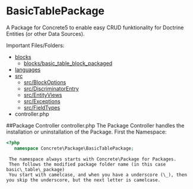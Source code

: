 # BasicTablePackage
A Package for Concrete5 to enable easy CRUD funktionality for Doctrine Entities (or other Data Sources).

Important Files/Folders:

* [blocks](blocks/README.md)  
  * [blocks/basic_table_block_packaged](blocks/basic_table_block_packaged/README.md)  
* [languages](languages/README.md)  
* [src](src/README.md)  
  * [src/BlockOptions](src/BlockOptions/README.md)  
  * [src/DiscriminatorEntry](src/DiscriminatorEntry/README.md)  
  * [src/EntityViews](src/EntityViews/README.md)  
  * [src/Exceptions](src/Exceptions/README.md)  
  * [src/FieldTypes](src/FieldTypes/README.md)
*  controller.php
    
    
 ##Package Controller controller.php
    The Package Controller handles the installation or uninstallation of the Package.
    First the Namespace:
  ```php
  <?php
     namespace Concrete\Package\BasicTablePackage;
   ```
     The namespace always starts with Concrete\Package for Packages.
     Then follows the modified package folder name (in this case basic\_table\_package)
     You start with camelcase, and when you have a underscore (\_), then you skip the underscore, but the next letter is camelcase.
     
     

